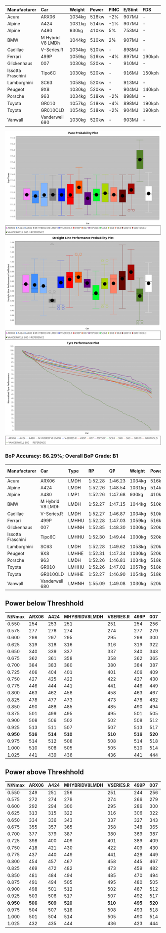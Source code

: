 |Manufacturer|Car|Weight|Power|PINC|E/Stint|FDS|
|:-|:-|:-|:-|:-|:-|:-|
|Acura|ARX06|1034kg|516kw|-2%|907MJ|-|
|Alpine|A424|1031kg|514kw|-1%|907MJ|-|
|Alpine|A480|930kg|410kw|5%|753MJ|-|
|BMW|M Hybrid V8 LMDh|1044kg|510kw|2%|907MJ|-|
|Cadillac|V-Series.R|1034kg|510kw|-|898MJ|-|
|Ferrari|499P|1059kg|516kw|-4%|897MJ|190kph|
|Glickenhaus|007|1030kg|520kw|-|910MJ|-|
|Issotta Fraschini|Tipo6C|1030kg|520kw|-|916MJ|150kph|
|Lamborghini|SC63|1058kg|520kw|-|913MJ|-|
|Peugeot|9X8|1030kg|520kw|-|904MJ|140kph|
|Porsche|963|1034kg|518kw|-2%|898MJ|-|
|Toyota|GR010|1057kg|518kw|-4%|898MJ|190kph|
|Toyota|GR010OLD|1054kg|518kw|-2%|904MJ|190kph|
|Vanwall|Vanderwell 680|1030kg|520kw|-|903MJ|-|

![PACECHART](./IMG/AUTO.png)
![STRAIGHTLINEPERFORMANCECHART](./IMG/AUTO_sp.png)
![TYREPERFORMANCECHART](./IMG/AUTO_tw.png)

### BoP Accuracy: 86.29%; Overall BoP Grade: B1
|Manufacturer|Car|Type|RP|QP|Weight|Power¹|Threshhold|PINC|Power²|E/Stint|AVG Vmax|FDS|RDLC|L/Stint|BOP-Grade|ModelAccuracy|ModelPoints|Match%|
|:-|:-|:-|:-|:-|:-|:-|:-|:-|:-|:-|:-|:-|:-|:-|:-|:-|:-|:-|
|Acura|ARX06|LMDH|1:52.28|1:46.23|1034kg|516kw|210.0kph|-2%|506kw|907MJ|280.37kph|-|1.03|35|-C1|100.00%|995|77.44%|
|Alpine|A424|LMDH|1:52.26|1:48.54|1031kg|514kw|210.0kph|-1%|509kw|907MJ|280.34kph|-|1.03|34|~A1|81.15%|521|99.56%|
|Alpine|A480|LMP1|1:52.26|1:47.68|930kg|410kw|210.0kph|5%|431kw|753MJ|278.37kph|-|1.00|32|~A1|67.92%|957|100.00%|
|BMW|M Hybrid V8 LMDh|LMDH|1:52.27|1:47.15|1044kg|510kw|210.0kph|2%|520kw|907MJ|276.70kph|-|1.03|34|-A2|98.60%|1690|90.17%|
|Cadillac|V-Series.R|LMDH|1:52.27|1:46.87|1034kg|510kw|210.0kph|-|510kw|898MJ|280.44kph|-|1.03|34|-A2|91.10%|1770|94.49%|
|Ferrari|499P|LMHHU|1:52.28|1:47.03|1059kg|516kw|210.0kph|-4%|495kw|897MJ|280.38kph|190kph|1.03|35|~A1|84.26%|2292|98.67%|
|Glickenhaus|007|LMHNH|1:52.85|1:48.30|1030kg|520kw|0.0kph|-|520kw|910MJ|283.35kph|-|0.96|34|~A1|94.63%|1605|96.96%|
|Issotta Fraschini|Tipo6C|LMHHU|1:52.30|1:49.44|1030kg|520kw|0.0kph|-|520kw|916MJ|281.55kph|150kph|1.08|34|+B1|66.67%|96|86.42%|
|Lamborghini|SC63|LMDH|1:52.28|1:49.62|1058kg|520kw|210.0kph|-|520kw|913MJ|277.56kph|-|1.03|34|+B1|96.77%|419|88.30%|
|Peugeot|9X8|LMHHE|1:52.31|1:47.34|1030kg|520kw|0.0kph|-|520kw|904MJ|280.57kph|140kph|1.03|34|~A1|83.63%|2468|100.00%|
|Porsche|963|LMDH|1:52.26|1:46.81|1034kg|518kw|210.0kph|-2%|508kw|898MJ|280.72kph|-|1.03|35|-A2|93.14%|5746|93.24%|
|Toyota|GR010|LMHHU|1:52.26|1:47.02|1057kg|518kw|210.0kph|-4%|497kw|898MJ|280.79kph|190kph|1.03|35|~A1|87.37%|3154|96.00%|
|Toyota|GR010OLD|LMHHE|1:52.27|1:46.90|1054kg|518kw|210.0kph|-2%|508kw|904MJ|283.41kph|190kph|1.03|35|~A1|89.81%|1393|95.07%|
|Vanwall|Vanderwell 680|LMHNH|1:55.09|1:49.08|1030kg|520kw|0.0kph|-|520kw|903MJ|276.96kph|-|1.01|34|+Ω2|90.28%|604|-8.22%|

## Power below Threshhold
|N/Nmax|ARX06|A424|MHYBRIDV8LMDH|VSERIES.R|499P|007|TIPO6C|SC63|9X8|963|GR010|GR010OLD|VANDERWELL680|​|RPM|A480|
|:-|:-|:-|:-|:-|:-|:-|:-|:-|:-|:-|:-|:-|:-|:-|:-|:-|
|0.550|254|253|251|251|254|256|256|256|256|255|255|255|256|​|--|-|
|0.575|277|276|274|274|277|279|279|279|279|278|278|278|279|​|--|-|
|0.600|298|297|295|295|298|300|300|300|300|299|299|299|300|​|--|-|
|0.625|319|318|316|316|319|322|322|322|322|321|321|321|322|​|--|-|
|0.650|340|339|337|337|340|343|343|343|343|342|342|342|343|​|--|-|
|0.675|362|361|358|358|362|365|365|365|365|364|364|364|365|​|--|-|
|0.700|384|383|380|380|384|387|387|387|387|386|386|386|387|​|--|-|
|0.725|406|404|401|401|406|409|409|409|409|407|407|407|409|​|--|-|
|0.750|427|425|422|422|427|430|430|430|430|428|428|428|430|​|--|-|
|0.775|446|444|441|441|446|449|449|449|449|447|447|447|449|​|5000|247|
|0.800|463|462|458|458|463|467|467|467|467|465|465|465|467|​|5500|291|
|0.825|478|477|473|473|478|482|482|482|482|480|480|480|482|​|6000|325|
|0.850|490|488|485|485|490|494|494|494|494|492|492|492|494|​|6500|368|
|0.875|501|499|495|495|501|505|505|505|505|503|503|503|505|​|7000|410|
|0.900|508|506|502|502|508|512|512|512|512|510|510|510|512|​|7500|421|
|0.925|513|511|507|507|513|517|517|517|517|515|515|515|517|​|8000|417|
|**0.950**|**516**|**514**|**510**|**510**|**516**|**520**|**520**|**520**|**520**|**518**|**518**|**518**|**520**|**​**|**8500**|**420**|
|0.975|514|512|508|508|514|518|518|518|518|516|516|516|518|​|9000|210|
|1.000|510|508|505|505|510|514|514|514|514|512|512|512|514|​|--|-|
|1.025|441|439|436|436|441|444|444|444|444|442|442|442|444|​|--|-|

## Power above Threshhold
|N/Nmax|ARX06|A424|MHYBRIDV8LMDH|VSERIES.R|499P|007|TIPO6C|SC63|9X8|963|GR010|GR010OLD|VANDERWELL680|​|RPM|A480|
|:-|:-|:-|:-|:-|:-|:-|:-|:-|:-|:-|:-|:-|:-|:-|:-|:-|
|0.550|249|251|256|251|244|256|256|256|256|250|245|250|256|​|--|-|
|0.575|272|274|279|274|266|279|279|279|279|273|267|273|279|​|--|-|
|0.600|292|294|300|295|286|300|300|300|300|293|287|293|300|​|--|-|
|0.625|313|315|322|316|306|322|322|322|322|314|307|314|322|​|--|-|
|0.650|334|336|343|337|327|343|343|343|343|335|328|335|343|​|--|-|
|0.675|355|357|365|358|348|365|365|365|365|357|349|357|365|​|--|-|
|0.700|377|379|387|380|369|387|387|387|387|378|370|378|387|​|--|-|
|0.725|398|400|409|401|389|409|409|409|409|399|391|399|409|​|--|-|
|0.750|418|421|430|422|409|430|430|430|430|420|411|420|430|​|--|-|
|0.775|437|440|449|441|428|449|449|449|449|439|429|439|449|​|5000|247|
|0.800|454|457|467|458|445|467|467|467|467|456|446|456|467|​|5500|291|
|0.825|469|472|482|473|459|482|482|482|482|471|461|471|482|​|6000|325|
|0.850|481|484|494|485|470|494|494|494|494|483|472|483|494|​|6500|368|
|0.875|491|494|505|495|480|505|505|505|505|493|482|493|505|​|7000|410|
|0.900|498|501|512|502|487|512|512|512|512|500|489|500|512|​|7500|421|
|0.925|503|506|517|507|492|517|517|517|517|505|494|505|517|​|8000|417|
|**0.950**|**506**|**509**|**520**|**510**|**495**|**520**|**520**|**520**|**520**|**508**|**497**|**508**|**520**|**​**|**8500**|**420**|
|0.975|504|507|518|508|493|518|518|518|518|506|495|506|518|​|9000|210|
|1.000|501|504|514|505|490|514|514|514|514|503|492|503|514|​|--|-|
|1.025|432|435|444|436|423|444|444|444|444|434|424|434|444|​|--|-|
